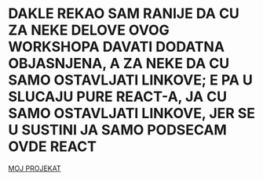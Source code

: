 # DAKLE REKAO SAM RANIJE DA CU ZA NEKE DELOVE OVOG WORKSHOPA DAVATI DODATNA OBJASNJENA, A ZA NEKE DA CU SAMO OSTAVLJATI LINKOVE; E PA U SLUCAJU PURE REACT-A, JA CU SAMO OSTAVLJATI LINKOVE, JER SE U SUSTINI JA SAMO PODSECAM OVDE REACT

[MOJ PROJEKAT](https://github.com/Rade58/1_pure_react_project)

